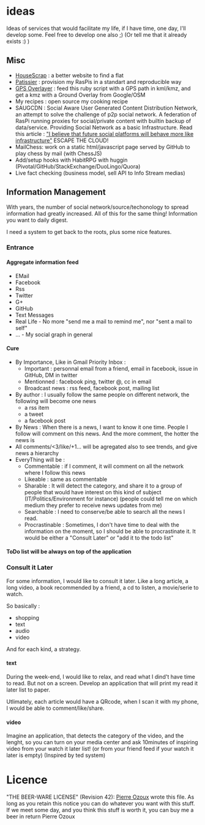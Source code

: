 ideas
=====

Ideas of services that would facilitate my life, if I have time, one day, I'll develop some. Feel free to develop one also ;) (Or tell me that it already exists :) )

## Misc

* [HouseScrap](https://github.com/pierreozoux/housescrap) : a better website to find a flat
* [Patissier](https://github.com/pierreozoux/patissier) : provision my RasPis in a standart and reproducible way
* [GPS Overlayer](https://github.com/pierreozoux/GPS_Overlayer) : feed this ruby script with a GPS path in kml/kmz, and get a kmz with a Ground Overlay from Google/OSM
* My recipes : open source my cooking recipe
* SAUGCDN : Social Aware User Generated Content Distribution Network, an attempt to solve the challenge of p2p social network. A federation of RasPi running proxies for social/private content with builtin backup of data/service. Providing Social Network as a basic Infrastructure. Read this article : ["I believe that future social platforms will behave more like infrastructure"](http://daltoncaldwell.com/dear-mark-zuckerberg) ESCAPE THE CLOUD!
* MailChess: work on a static html/javascript page served by GitHub to play chess by mail (with ChessJS)
* Add/setup hooks with HabitRPG with huggin (Pivotal/GitHub/StackExchange/DuoLingo/Quora)
* Live fact checking (business model, sell API to Info Stream medias)

## Information Management

With years, the number of social network/source/techonology to spread information had greatly increased. All of this for the same thing! Information you want to daily digest.

I need a system to get back to the roots, plus some nice features.

### Entrance
#### Aggregate information feed
* EMail
* Facebook
* Rss
* Twitter
* G+
* GitHub
* Text Messages
* Real Life - No more "send me a mail to remind me", nor "sent a mail to self"
* ... - My social graph in general

#### Cure
* By Importance, Like in Gmail Priority Inbox :
  * Important : personnal email from a friend, email in facebook, issue in GitHub, DM in twitter
  * Mentionned : facebook ping, twitter @, cc in email
  * Broadcast news : rss feed, facebook post, mailing list
* By author : I usually follow the same people on different network, the following will become one news
  * a rss item
  * a tweet
  * a facebook post
* By News : When there is a news, I want to know it one time. People I follow will comment on this news. And the more comment, the hotter the news is
* All comments/<3/like/+1... will be agregated also to see trends, and give news a hierarchy
* EveryThing will be :
  * Commentable : if I comment, it will comment on all the network where I follow this news
  * Likeable : same as commentable
  * Sharable : It will detect the category, and share it to a group of people that would have interest on this kind of subject (IT/Politics/Environment for instance) (people could tell me on which medium they prefer to receive news updates from me)
  * Searchable : I need to conserve/be able to search all the news I read.
  * Procrastinable : Sometimes, I don't have time to deal with the information on the moment, so I should be able to procrastinate it. It would be either a "Consult Later" or "add it to the todo list"

#### ToDo list will be always on top of the application

### Consult it Later

For some information, I would like to consult it later. Like a long article, a long video, a book recommended by a friend, a cd to listen, a movie/serie to watch.

So basically :
* shopping
* text
* audio
* video

And for each kind, a strategy.

#### text

During the week-end, I would like to relax, and read what I dind't have time to read. But not on a screen. Develop an application that will print my read it later list to paper.

Utlimately, each article would have a QRcode, when I scan it with my phone, I would be able to comment/like/share.

#### video

Imagine an application, that detects the category of the video, and the lenght, so you can turn on your media center and ask 10minutes of inspiring video from your watch it later list! (or from your friend feed if your watch it later is empty)
(Inspired by ted system)

# Licence

"THE BEER-WARE LICENSE" (Revision 42):
[Pierre Ozoux](mailto:pierre.ozoux@gmail.com) wrote this file. As long as you retain this notice you
can do whatever you want with this stuff. If we meet some day, and you think
this stuff is worth it, you can buy me a beer in return
Pierre Ozoux
